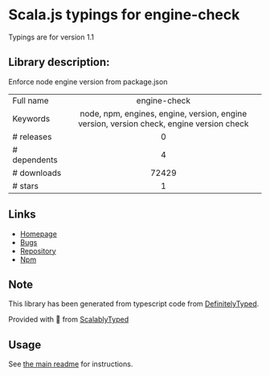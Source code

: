 
# Scala.js typings for engine-check

Typings are for version 1.1

## Library description:
Enforce node engine version from package.json

|                    |                 |
| ------------------ | :-------------: |
| Full name          | engine-check |
| Keywords           | node, npm, engines, engine, version, engine version, version check, engine version check |
| # releases         | 0 |
| # dependents       | 4 |
| # downloads        | 72429 |
| # stars            | 1 |

## Links
- [Homepage](https://github.com/ppvg/node-engine-check#readme)
- [Bugs](https://github.com/ppvg/node-engine-check/issues)
- [Repository](https://github.com/ppvg/node-engine-check)
- [Npm](https://www.npmjs.com/package/engine-check)
    


## Note
This library has been generated from typescript code from [DefinitelyTyped](https://definitelytyped.org).

Provided with :purple_heart: from [ScalablyTyped](https://github.com/oyvindberg/ScalablyTyped)

## Usage
See [the main readme](../../readme.md) for instructions.


